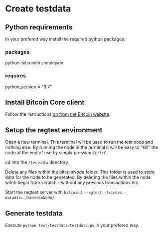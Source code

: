 # Create testdata

## Python requirements

In your prefered way install the required python packages:

### packages
python-bitcoinlib
simplejson

### requires
python_version = "3.7"

## Install Bitcoin Core client

Follow the instructions [on from the Bitcoin website](https://bitcoin.org/en/full-node#linux-instructions).

## Setup the regtest environment

Open a new terminal. This terminal will be used to run the test node and nothing else.
By running the node in the terminal it will be easy to "kill" the node at the end of use
by simply pressing `Ctrl+C`.

cd into the `/testdata` directory.

Delete any files within the bitcoinNode folder. This folder is used to store data for the node to be generated. 
By deleting the files within the node withh begin from scratch - without any previous transactions etc.

Start the regtest server with `bitcoind -regtest -txindex -datadir=./bitcoinNode/`.

## Generate testdata

Execute `python test/testdata/testdata.py` in your prefered way.